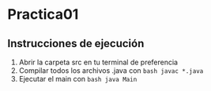 # Practica01

## Instrucciones de ejecución

1. Abrir la carpeta src en tu terminal de preferencia
2. Compilar todos los archivos .java con ```bash javac *.java```
3. Ejecutar el main con ```bash java Main```
